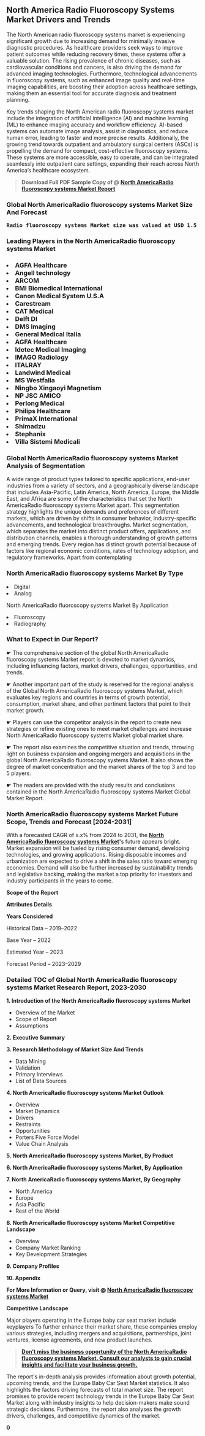 <p><h2>North America Radio Fluoroscopy Systems Market Drivers and Trends</h2><p>The North American radio fluoroscopy systems market is experiencing significant growth due to increasing demand for minimally invasive diagnostic procedures. As healthcare providers seek ways to improve patient outcomes while reducing recovery times, these systems offer a valuable solution. The rising prevalence of chronic diseases, such as cardiovascular conditions and cancers, is also driving the demand for advanced imaging technologies. Furthermore, technological advancements in fluoroscopy systems, such as enhanced image quality and real-time imaging capabilities, are boosting their adoption across healthcare settings, making them an essential tool for accurate diagnosis and treatment planning.</p><p>Key trends shaping the North American radio fluoroscopy systems market include the integration of artificial intelligence (AI) and machine learning (ML) to enhance imaging accuracy and workflow efficiency. AI-based systems can automate image analysis, assist in diagnostics, and reduce human error, leading to faster and more precise results. Additionally, the growing trend towards outpatient and ambulatory surgical centers (ASCs) is propelling the demand for compact, cost-effective fluoroscopy systems. These systems are more accessible, easy to operate, and can be integrated seamlessly into outpatient care settings, expanding their reach across North America’s healthcare ecosystem.</p></p><blockquote id="" class=""><strong>Download Full PDF Sample Copy of @&nbsp;<a href="https://www.verifiedmarketreports.com/download-sample/?rid=834336&utm_source=GitHub-Jan&utm_medium=258" target="_blank">North AmericaRadio fluoroscopy systems Market Report</a>&nbsp;&nbsp;</strong></blockquote><h3 id="" class=""><strong>Global&nbsp;North AmericaRadio fluoroscopy systems Market Size And Forecast</strong></h3><pre class="reader-text-block__code-block"><strong>Radio fluoroscopy systems Market size was valued at USD 1.5 Billion in 2022 and is projected to reach USD 2.5 Billion by 2030, growing at a CAGR of 8.0% from 2024 to 2030.</strong></pre><h3 id="" class="">Leading Players in the&nbsp;North AmericaRadio fluoroscopy systems Market</h3><h3 class=""></Li><Li>AGFA Healthcare</Li><Li> Angell technology</Li><Li> ARCOM</Li><Li> BMI Biomedical International</Li><Li> Canon Medical System U.S.A</Li><Li> Carestream</Li><Li> CAT Medical</Li><Li> Delft DI</Li><Li> DMS Imaging</Li><Li> General Medical Italia</Li><Li> AGFA Healthcare</Li><Li> Idetec Medical Imaging</Li><Li> IMAGO Radiology</Li><Li> ITALRAY</Li><Li> Landwind Medical</Li><Li> MS Westfalia</Li><Li> Ningbo Xingaoyi Magnetism</Li><Li> NP JSC AMICO</Li><Li> Perlong Medical</Li><Li> Philips Healthcare</Li><Li> PrimaX International</Li><Li> Shimadzu</Li><Li> Stephanix</Li><Li> Villa Sistemi Medicali</h3><h3 id="" class="">Global&nbsp;North AmericaRadio fluoroscopy systems Market Analysis of Segmentation</h3><p id="" class="">A wide range of product types tailored to specific applications, end-user industries from a variety of sectors, and a geographically diverse landscape that includes Asia-Pacific, Latin America, North America, Europe, the Middle East, and Africa are some of the characteristics that set the North AmericaRadio fluoroscopy systems Market apart. This segmentation strategy highlights the unique demands and preferences of different markets, which are driven by shifts in consumer behavior, industry-specific advancements, and technological breakthroughs. Market segmentation, which separates the market into distinct product offers, applications, and distribution channels, enables a thorough understanding of growth patterns and emerging trends. Every region has distinct growth potential because of factors like regional economic conditions, rates of technology adoption, and regulatory frameworks. Apart from contemplating</p><h3 id="" class="">North AmericaRadio fluoroscopy systems Market&nbsp;By Type</h3><p></Li><Li>Digital</Li><Li> Analog</p><div class="" data-test-id=""><p>North AmericaRadio fluoroscopy systems Market&nbsp;By Application</p></div><p class=""></Li><Li>Fluoroscopy</Li><Li> Radiography</p><div class="" data-test-id=""><h3><span class="">What to Expect in Our Report?</span></h3></div><div class="" data-test-id=""><p><span class="">☛ The comprehensive section of the global North AmericaRadio fluoroscopy systems Market report is devoted to market dynamics, including influencing factors, market drivers, challenges, opportunities, and trends.</span></p></div><div class="" data-test-id=""><p><span class="">☛ Another important part of the study is reserved for the regional analysis of the Global North AmericaRadio fluoroscopy systems Market, which evaluates key regions and countries in terms of growth potential, consumption, market share, and other pertinent factors that point to their market growth.</span></p></div><div class="" data-test-id=""><p><span class="">☛ Players can use the competitor analysis in the report to create new strategies or refine existing ones to meet market challenges and increase North AmericaRadio fluoroscopy systems Market global market share.</span></p></div><div class="" data-test-id=""><p><span class="">☛ The report also examines the competitive situation and trends, throwing light on business expansion and ongoing mergers and acquisitions in the global North AmericaRadio fluoroscopy systems Market. It also shows the degree of market concentration and the market shares of the top 3 and top 5 players.</span></p></div><div class="" data-test-id=""><p><span class="">☛ The readers are provided with the study results and conclusions contained in the North AmericaRadio fluoroscopy systems Market Global Market Report.</span></p></div><div class="" data-test-id=""><h3><span class="">North AmericaRadio fluoroscopy systems Market Future Scope, Trends and Forecast [2024-2031]</span></h3></div><div class="" data-test-id=""><p><span class="">With a forecasted CAGR of x.x% from 2024 to 2031, the <strong><a href="https://www.verifiedmarketreports.com/download-sample/?rid=834336&utm_source=GitHub-Jan&utm_medium=258" target="_blank">North AmericaRadio fluoroscopy systems Market</a>'</strong>s future appears bright. Market expansion will be fueled by rising consumer demand, developing technologies, and growing applications. Rising disposable incomes and urbanization are expected to drive a shift in the sales ratio toward emerging economies. Demand will also be further increased by sustainability trends and legislative backing, making the market a top priority for investors and industry participants in the years to come.</span></p><p id="ember66" class="ember-view reader-text-block__paragraph"><strong>Scope of the Report</strong></p><p id="ember67" class="ember-view reader-text-block__paragraph"><strong>Attributes Details</strong></p><p id="ember68" class="ember-view reader-text-block__paragraph"><strong>Years Considered</strong></p><p id="ember69" class="ember-view reader-text-block__paragraph">Historical Data &ndash; 2019&ndash;2022</p><p id="ember70" class="ember-view reader-text-block__paragraph">Base Year &ndash; 2022</p><p id="ember71" class="ember-view reader-text-block__paragraph">Estimated Year &ndash; 2023</p><p id="ember72" class="ember-view reader-text-block__paragraph">Forecast Period &ndash; 2023&ndash;2029</p></div><h3 id="" class="">Detailed TOC of Global North AmericaRadio fluoroscopy systems Market Research Report, 2023-2030</h3><p id="" class=""><strong>1. Introduction of the North AmericaRadio fluoroscopy systems Market</strong></p><ul><li>Overview of the Market</li><li>Scope of Report</li><li>Assumptions</li></ul><p id="" class=""><strong>2. Executive Summary</strong></p><p id="" class=""><strong>3. Research Methodology of Market Size And Trends</strong></p><ul><li>Data Mining</li><li>Validation</li><li>Primary Interviews</li><li>List of Data Sources</li></ul><p id="" class=""><strong>4. North AmericaRadio fluoroscopy systems Market Outlook</strong></p><ul><li>Overview</li><li>Market Dynamics</li><li>Drivers</li><li>Restraints</li><li>Opportunities</li><li>Porters Five Force Model</li><li>Value Chain Analysis</li></ul><p id="" class=""><strong>5. North AmericaRadio fluoroscopy systems Market, By Product</strong></p><p id="" class=""><strong>6. North AmericaRadio fluoroscopy systems Market, By Application</strong></p><p id="" class=""><strong>7. North AmericaRadio fluoroscopy systems Market, By Geography</strong></p><ul><li>North America</li><li>Europe</li><li>Asia Pacific</li><li>Rest of the World</li></ul><p id="" class=""><strong>8. North AmericaRadio fluoroscopy systems Market Competitive Landscape</strong></p><ul><li>Overview</li><li>Company Market Ranking</li><li>Key Development Strategies</li></ul><p id="" class=""><strong>9. Company Profiles</strong></p><p id="" class=""><strong>10. Appendix</strong></p><p><strong>For More Information or Query, visit&nbsp;@ <a href="https://www.verifiedmarketreports.com/product/radio-fluoroscopy-systems-market/" target="_blank">North AmericaRadio fluoroscopy systems Market</a></strong></p><p id="ember61" class="ember-view reader-text-block__paragraph"><strong>Competitive Landscape</strong></p><p id="ember62" class="ember-view reader-text-block__paragraph">Major players operating in the Europe baby car seat market include keyplayers To further enhance their market share, these companies employ various strategies, including mergers and acquisitions, partnerships, joint ventures, license agreements, and new product launches.</p><blockquote id="ember63" class="ember-view reader-text-block__blockquote"><strong><a href="https://www.verifiedmarketreports.com/download-sample/?rid=834336&utm_source=GitHub-Jan&utm_medium=258" target="_blank">Don&rsquo;t miss the business opportunity of the North AmericaRadio fluoroscopy systems Market. Consult our analysts to gain crucial insights and facilitate your business growth.</a></strong></blockquote><p id="ember64" class="ember-view reader-text-block__paragraph">The report's in-depth analysis provides information about growth potential, upcoming trends, and the Europe Baby Car Seat Market statistics. It also highlights the factors driving forecasts of total market size. The report promises to provide recent technology trends in the Europe Baby Car Seat Market along with industry insights to help decision-makers make sound strategic decisions. Furthermore, the report also analyses the growth drivers, challenges, and competitive dynamics of the market.</p><p class="ember-view reader-text-block__paragraph"><strong>0</strong></p>
